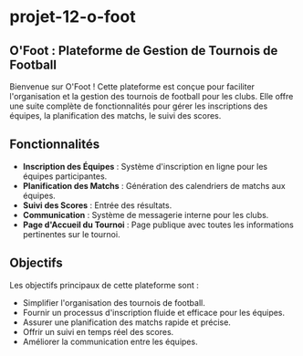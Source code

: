 # projet-12-o-foot

## O'Foot : Plateforme de Gestion de Tournois de Football 


Bienvenue sur O'Foot ! Cette plateforme est conçue pour faciliter l'organisation et la gestion des tournois de football pour les clubs. Elle offre une suite complète de fonctionnalités pour gérer les inscriptions des équipes, la planification des matchs, le suivi des scores.

## Fonctionnalités

- **Inscription des Équipes** : Système d'inscription en ligne pour les équipes participantes.
- **Planification des Matchs** : Génération des calendriers de matchs aux équipes.
- **Suivi des Scores** : Entrée des résultats.
- **Communication** : Système de messagerie interne pour les clubs.
- **Page d'Accueil du Tournoi** : Page publique avec toutes les informations pertinentes sur le tournoi.
  

## Objectifs

Les objectifs principaux de cette plateforme sont :

- Simplifier l'organisation des tournois de football.
- Fournir un processus d'inscription fluide et efficace pour les équipes.
- Assurer une planification des matchs rapide et précise.
- Offrir un suivi en temps réel des scores.
- Améliorer la communication entre les équipes.